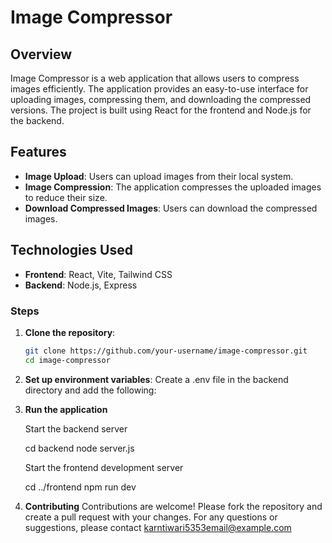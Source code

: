 # Image Compressor

## Overview

Image Compressor is a web application that allows users to compress images efficiently. The application provides an easy-to-use interface for uploading images, compressing them, and downloading the compressed versions. The project is built using React for the frontend and Node.js for the backend.

## Features

- **Image Upload**: Users can upload images from their local system.
- **Image Compression**: The application compresses the uploaded images to reduce their size.
- **Download Compressed Images**: Users can download the compressed images.

## Technologies Used

- **Frontend**: React, Vite, Tailwind CSS
- **Backend**: Node.js, Express

### Steps

1. **Clone the repository**:

   ```sh
   git clone https://github.com/your-username/image-compressor.git
   cd image-compressor
   ```

2. **Set up environment variables**:
   Create a .env file in the backend directory and add the following:

3. **Run the application**

   Start the backend server

   cd backend
   node server.js

   Start the frontend development server

   cd ../frontend
   npm run dev

4. **Contributing**
   Contributions are welcome! Please fork the repository and create a pull request with your changes. For any questions or suggestions, please contact karntiwari5353email@example.com

